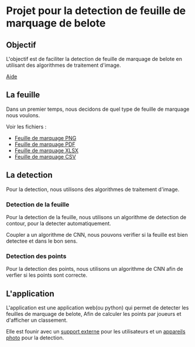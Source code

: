 # Projet pour la detection de feuille de marquage de belote

## Objectif

L'objectif est de faciliter la detection de feuille de marquage de belote en utilisant des algorithmes de traitement d'image.

[Aide](https://www.kaggle.com/code/basu369victor/kuzushiji-recognition-just-like-digit-recognition)

## La feuille

Dans un premier temps, nous decidons de quel type de feuille de marquage nous voulons.

Voir les fichiers :

- [Feuille de marquage PNG ](./externe/FeuilleMarquage.png)
- [Feuille de marquage PDF ](./externe/FeuilleMarquage.pdf)
- [Feuille de marquage XLSX](./externe/FeuilleMarquage.xlsx)
- [Feuille de marquage CSV ](./externe/FeuilleMarquage.csv)

## La detection

Pour la detection, nous utilisons des algorithmes de traitement d'image.

### Detection de la feuille

Pour la detection de la feuille, nous utilisons un algorithme de detection de contour, pour la detecter automatiquement.

Coupler a un algorithme de CNN, nous pouvons verifier si la feuille est bien detectee et dans le bon sens.

### Detection des points

Pour la detection des points, nous utilisons un algorithme de CNN afin de verfier si les points sont correcte.

## L'application

L'application est une application web(ou python) qui permet de detecter les feuilles de marquage de belote, Afin de calculer les points par joueurs et d'afficher un classement.

Elle est founir avec un [support externe](./externe/support.md) pour les utilisateurs et un [appareils photo](./externe/plan.png) pour la detection.
